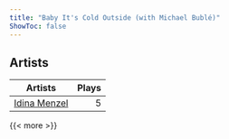 ```yaml
---
title: "Baby It's Cold Outside (with Michael Bublé)"
ShowToc: false
---
```


## Artists
Artists | Plays 
----- | -----: 
[Idina Menzel](/artists/idina-menzel-42581) | 5

{{< more >}}